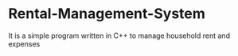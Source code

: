 # Rental-Management-System
It is a simple program written in C++ to manage household rent and expenses
